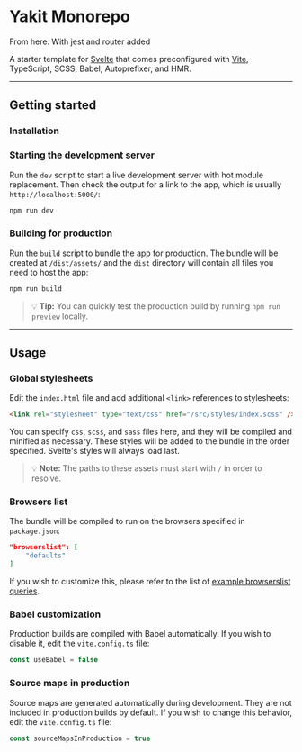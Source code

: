 # Yakit Monorepo

From here. With jest and router added

A starter template for [Svelte](https://svelte.dev) that comes preconfigured with [Vite](https://vitejs.dev/),
TypeScript, SCSS, Babel, Autoprefixer, and HMR.

---

## Getting started

### Installation

### Starting the development server

Run the `dev` script to start a live development server with hot module replacement. Then check the output for a link
to the app, which is usually `http://localhost:5000/`:

```bash
npm run dev
```

### Building for production

Run the `build` script to bundle the app for production. The bundle will be created at `/dist/assets/` and the `dist`
directory will contain all files you need to host the app:

```bash
npm run build
```

> 💡 **Tip:** You can quickly test the production build by running `npm run preview` locally.

---

## Usage

### Global stylesheets

Edit the `index.html` file and add additional `<link>` references to stylesheets:

```html
<link rel="stylesheet" type="text/css" href="/src/styles/index.scss" />
```

You can specify `css`, `scss`, and `sass` files here, and they will be compiled and minified as necessary. These styles
will be added to the bundle in the order specified. Svelte's styles will always load last.

> 💡 **Note:** The paths to these assets must start with `/` in order to resolve.

### Browsers list

The bundle will be compiled to run on the browsers specified in `package.json`:

```json
"browserslist": [
    "defaults"
]
```

If you wish to customize this, please refer to the list of
[example browserslist queries](https://github.com/browserslist/browserslist#full-list).

### Babel customization

Production builds are compiled with Babel automatically. If you wish to disable it, edit the `vite.config.ts` file:

```ts
const useBabel = false
```

### Source maps in production

Source maps are generated automatically during development. They are not included in production builds by default. If
you wish to change this behavior, edit the `vite.config.ts` file:

```ts
const sourceMapsInProduction = true
```
